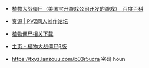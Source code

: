 - [植物大战僵尸（美国宝开游戏公司开发的游戏）_百度百科](https://baike.baidu.com/item/%E6%A4%8D%E7%89%A9%E5%A4%A7%E6%88%98%E5%83%B5%E5%B0%B8/84892)
- [资源 | PVZ同人创作论坛](https://www.pvz.moe/)
- [植物僵尸相关下载](http://jspvz.com/download.htm)
- [主页 - 植物大战僵尸β版](https://pvz-beta.site/)

- https://txyz.lanzouu.com/b03r5ucra 密码:houn
